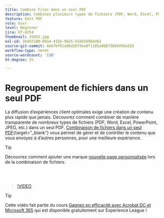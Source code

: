 ```yaml
---
title: Combine Files dans un seul PDF
description: Combinez plusieurs types de fichiers (PDF, Word, Excel, PowerPoint ou JPEG) dans un même PDF
feature: Edit PDF
role: User
level: Beginner
jira: KT-8254
thumbnail: 35452.jpg
exl-id: 56ddf180-89a4-415b-9b25-55842b9bdd62
source-git-commit: 4e6fbf91e96d26f9ee8f1105ad68738b9450a32d
workflow-type: tm+mt
source-wordcount: '130'
ht-degree: 3%

---
```


# Regroupement de fichiers dans un seul PDF

La diffusion d’expériences client optimales exige une création de contenu plus rapide que jamais. Découvrez comment combiner de manière transparente de nombreux types de fichiers (PDF, Word, Excel, PowerPoint, JPEG, etc.) dans un seul PDF. [Combinaison de fichiers dans un seul PDF](https://www.adobe.com/fr/acrobat/online/merge-pdf.html){target="_blank"} vous permet de gérer et de contrôler le contenu que vous envoyez à d’autres personnes, pour une meilleure expérience.

>[!TIP]
>
>Découvrez comment ajouter une marque [nouvelle page personnalisée](add-custom-page.md) lors de la combinaison de fichiers.

<br> 

>[!VIDEO](https://video.tv.adobe.com/v/35452?quality=12&learn=on&hidetitle=true)

>[!TIP]
>
>Cette vidéo fait partie du cours [Gagnez en efficacité avec Acrobat DC et Microsoft 365](https://experienceleague.adobe.com/?recommended=Acrobat-U-1-2021.microsoft365) qui est disponible gratuitement sur Experience League !
